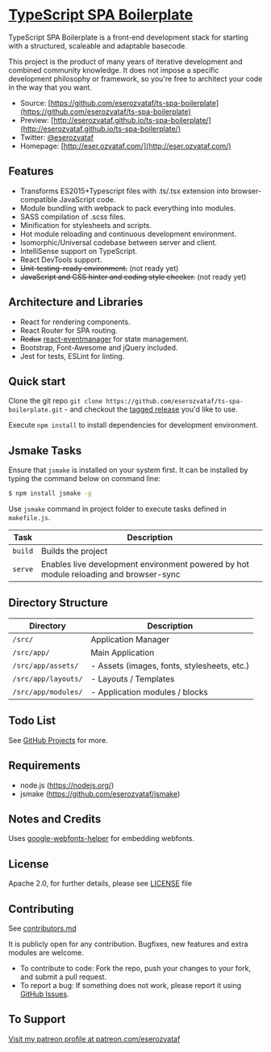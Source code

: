 # [TypeScript SPA Boilerplate](https://github.com/eserozvataf/ts-spa-boilerplate)

TypeScript SPA Boilerplate is a front-end development stack for starting with a structured, scaleable and adaptable basecode.

This project is the product of many years of iterative development and combined
community knowledge. It does not impose a specific development philosophy or
framework, so you're free to architect your code in the way that you want.

* Source: [https://github.com/eserozvataf/ts-spa-boilerplate](https://github.com/eserozvataf/ts-spa-boilerplate)
* Preview: [http://eserozvataf.github.io/ts-spa-boilerplate/](http://eserozvataf.github.io/ts-spa-boilerplate/)
* Twitter: [@eserozvataf](http://twitter.com/eserozvataf)
* Homepage: [http://eser.ozvataf.com/](http://eser.ozvataf.com/)


## Features

* Transforms ES2015+Typescript files with .ts/.tsx extension into browser-compatible JavaScript code.
* Module bundling with webpack to pack everything into modules.
* SASS compilation of .scss files.
* Minification for stylesheets and scripts.
* Hot module reloading and continuous development environment.
* Isomorphic/Universal codebase between server and client.
* IntelliSense support on TypeScript.
* React DevTools support.
* ~~Unit-testing-ready environment.~~ (not ready yet)
* ~~JavaScript and CSS hinter and coding style checker.~~ (not ready yet)


## Architecture and Libraries

* React for rendering components.
* React Router for SPA routing.
* ~~Redux~~ [react-eventmanager](https://github.com/eserozvataf/react-eventmanager) for state management.
* Bootstrap, Font-Awesome and jQuery included.
* Jest for tests, ESLint for linting.


## Quick start

Clone the git repo `git clone
   https://github.com/eserozvataf/ts-spa-boilerplate.git` - and checkout the [tagged
   release](https://github.com/eserozvataf/ts-spa-boilerplate/releases) you'd like to
   use.

Execute `npm install` to install dependencies for development environment.


## Jsmake Tasks

Ensure that `jsmake` is installed on your system first. It can be installed by typing the command below on command line:

```bash
$ npm install jsmake -g
```

Use `jsmake` command in project folder to execute tasks defined in `makefile.js`.

| Task                     | Description                                                                            |
|--------------------------|----------------------------------------------------------------------------------------|
| `build`                  | Builds the project                                                                     |
| `serve`                  | Enables live development environment powered by hot module reloading and browser-sync  |


## Directory Structure

| Directory                                          | Description                                                  |
|----------------------------------------------------|--------------------------------------------------------------|
| `/src/`                                            | Application Manager                                          |
| `/src/app/`                                        | Main Application                                             |
| `/src/app/assets/`                                 | - Assets (images, fonts, stylesheets, etc.)                  |
| `/src/app/layouts/`                                | - Layouts / Templates                                        |
| `/src/app/modules/`                                | - Application modules / blocks                               |


## Todo List

See [GitHub Projects](https://github.com/eserozvataf/ts-spa-boilerplate/projects) for more.


## Requirements

* node.js (https://nodejs.org/)
* jsmake (https://github.com/eserozvataf/jsmake)


## Notes and Credits

Uses [google-webfonts-helper](https://google-webfonts-helper.herokuapp.com/) for embedding webfonts.


## License

Apache 2.0, for further details, please see [LICENSE](LICENSE) file


## Contributing

See [contributors.md](contributors.md)

It is publicly open for any contribution. Bugfixes, new features and extra modules are welcome.

* To contribute to code: Fork the repo, push your changes to your fork, and submit a pull request.
* To report a bug: If something does not work, please report it using [GitHub Issues](https://github.com/eserozvataf/ts-spa-boilerplate/issues).


## To Support

[Visit my patreon profile at patreon.com/eserozvataf](https://www.patreon.com/eserozvataf)
